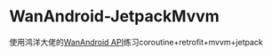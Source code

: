 # WanAndroid-JetpackMvvm
使用鸿洋大佬的[WanAndroid API](https://www.wanandroid.com/blog/show/2)练习coroutine+retrofit+mvvm+jetpack
